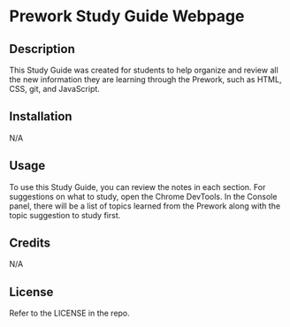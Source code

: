 # Prework Study Guide Webpage

## Description

This Study Guide was created for students to help organize and review all the new information they are learning through the Prework, such as HTML, CSS, git, and JavaScript.


## Installation

N/A

## Usage

To use this Study Guide, you can review the notes in each section. For suggestions on what to study, open the Chrome DevTools. In the Console panel, there will be a list of topics learned from the Prework along with the topic suggestion to study first.

## Credits

N/A

## License

Refer to the LICENSE in the repo.

